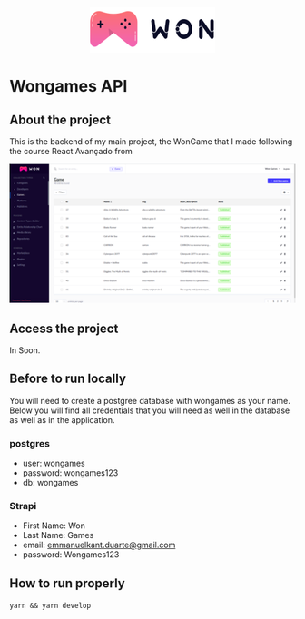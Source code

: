 <p align="center">
  <img width="220" height="80" src="https://raw.githubusercontent.com/emmanuelkant/wongames-api/main/admin/src/assets/images/logo-won-dark.svg" alt="The wongames logo that is a videogame joystick and the letters W O N on right">
</p>

# Wongames API

## About the project

This is the backend of my main project, the WonGame that I made following the
course React Avançado from 

<p align="center">
  <img src="https://raw.githubusercontent.com/emmanuelkant/wongames-api/main/Initial_Image.png" alt="Image of project's inital page that is showing all signed games with the sidebar menu on left.">
</p>

## Access the project

In Soon.

## Before to run locally

You will need to create a postgree database with wongames as your name.
Below you will find all credentials that you will need as well in the database
as well as in the application.

### postgres

* user: wongames
* password: wongames123
* db: wongames

### Strapi

* First Name: Won
* Last Name: Games
* email: emmanuelkant.duarte@gmail.com
* password: Wongames123

## How to run properly

```yarn && yarn develop```